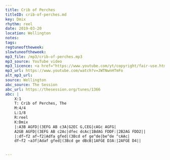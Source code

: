 ```yaml
---
title: Crib of Perches
titleID: crib-of-perches.md
key: Dmix
rhythm: reel
date: 2019-03-20
location: Wellington 
notes: 
tags: 
regtuneoftheweek: 
slowtuneoftheweek: 
mp3_file: /mp3/crib-of-perches.mp3
mp3_source: YouTube video
mp3_licence: <a href="https://www.youtube.com/yt/copyright/fair-use.html">YouTube Fair Use</a>
mp3_url: https://www.youtube.com/watch?v=JWTNwnHTmFo
alt_mp3_url: 
source: Wellington
abc_source: The Session
abc_url: https://thesession.org/tunes/1366
abc: |
    X:1
    T: Crib of Perches, The
    M:4/4
    L:1/8
    R:reel
    K:Dmix
    |:A3B AGFD|(3EFG AB c3A|G2EC G,CEG|cAGc AGFG|
    A2GB AGFD|(3EFG AB c2Ac|dfec dcAc|1BdAG FDDF:|2B2AG FDD2||
    |:df~f2 af~f2|Adfa gfed|(3Bcd ef ge^de|be^de ^cAAc|
    df~f2 ~a3f|Adaf gfed|(3Bcd ge dBcB|1AFGE D3A:|2AFGE D4||
    

---
```

